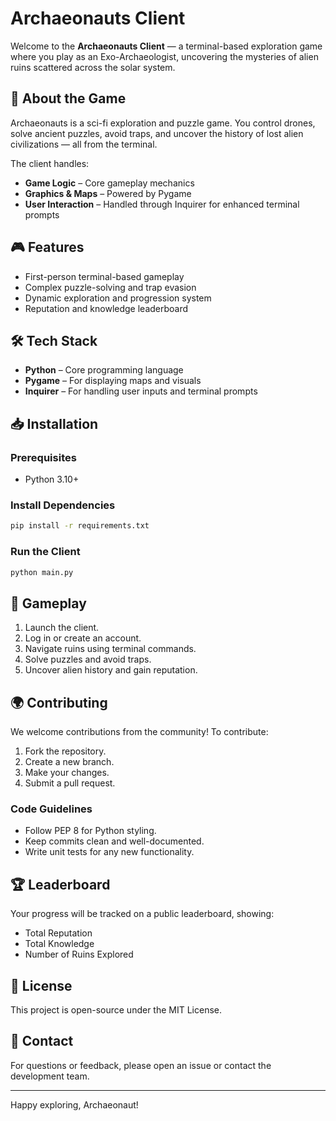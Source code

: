 # Archaeonauts Client

Welcome to the **Archaeonauts Client** — a terminal-based exploration game where you play as an Exo-Archaeologist, uncovering the mysteries of alien ruins scattered across the solar system.

## 🚀 About the Game

Archaeonauts is a sci-fi exploration and puzzle game. You control drones, solve ancient puzzles, avoid traps, and uncover the history of lost alien civilizations — all from the terminal.

The client handles:

- **Game Logic** – Core gameplay mechanics
- **Graphics & Maps** – Powered by Pygame
- **User Interaction** – Handled through Inquirer for enhanced terminal prompts

## 🎮 Features

- First-person terminal-based gameplay
- Complex puzzle-solving and trap evasion
- Dynamic exploration and progression system
- Reputation and knowledge leaderboard

## 🛠️ Tech Stack

- **Python** – Core programming language
- **Pygame** – For displaying maps and visuals
- **Inquirer** – For handling user inputs and terminal prompts

## 📥 Installation

### Prerequisites

- Python 3.10+

### Install Dependencies

```bash
pip install -r requirements.txt
```

### Run the Client

```bash
python main.py
```

## 🌌 Gameplay

1. Launch the client.
2. Log in or create an account.
3. Navigate ruins using terminal commands.
4. Solve puzzles and avoid traps.
5. Uncover alien history and gain reputation.

## 🌍 Contributing

We welcome contributions from the community! To contribute:

1. Fork the repository.
2. Create a new branch.
3. Make your changes.
4. Submit a pull request.

### Code Guidelines

- Follow PEP 8 for Python styling.
- Keep commits clean and well-documented.
- Write unit tests for any new functionality.

## 🏆 Leaderboard

Your progress will be tracked on a public leaderboard, showing:

- Total Reputation
- Total Knowledge
- Number of Ruins Explored

## 🤝 License

This project is open-source under the MIT License.

## 📧 Contact

For questions or feedback, please open an issue or contact the development team.

---

Happy exploring, Archaeonaut!
